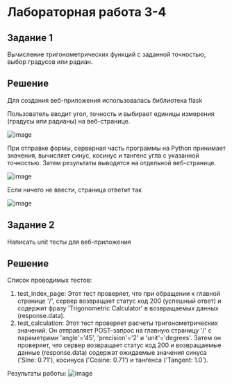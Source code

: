 # Лабораторная работа 3-4

## Задание 1 
Вычисление тригонометрических функций с заданной точностью, выбор градусов или радиан.

## Решение

Для создания веб-приложения использовалась библиотека flask

Пользователь вводит угол, точность и выбирает единицы измерения (градусы или радианы) на веб-странице.

![image](https://github.com/HESOYAMSPQK/dynamic-language-labs/assets/75386181/cc8a6f21-4e3e-4e55-9358-4d090fe9aae4)


При отправке формы, серверная часть программы на Python принимает значения, вычисляет синус, косинус и тангенс угла с указанной точностью. Затем результаты выводятся на отдельной веб-странице.

![image](https://github.com/HESOYAMSPQK/dynamic-language-labs/assets/75386181/cb160980-4716-42f0-8a28-f3587847367d)

Если ничего не ввести, страница ответит так 

![image](https://github.com/HESOYAMSPQK/dynamic-language-labs/assets/75386181/a2ca27c3-5cac-4e8c-a194-c1f676278af6)


## Задание 2

Написать unit тесты для веб-приложения


## Решение

Список проводимых тестов: 

1. test_index_page: Этот тест проверяет, что при обращении к главной странице '/', сервер возвращает статус код 200 (успешный ответ) и содержит фразу 'Trigonometric Calculator' в возвращаемых данных (response.data).
2. test_calculation: Этот тест проверяет расчеты тригонометрических значений. Он отправляет POST-запрос на главную страницу '/' с параметрами 'angle'='45', 'precision'='2' и 'unit'='degrees'. Затем он проверяет, что сервер возвращает статус код 200 и возвращаемые данные (response.data) содержат ожидаемые значения синуса ('Sine: 0.71'), косинуса ('Cosine: 0.71') и тангенса ('Tangent: 1.0').

Результаты работы:
![image](https://github.com/HESOYAMSPQK/dynamic-language-labs/assets/75386181/c0883646-8e0a-4c49-a73a-8cce2c4bc484)


